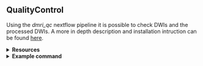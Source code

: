 
## QualityControl
Using the *dmri_qc* nextflow pipeline it is possible to check DWIs and the processed DWIs. A more in depth description and installation intruction can be found [here](https://scil-documentation.readthedocs.io/en/latest/our_tools/other_pipelines.html). 

<details><summary><b>Resources</b></summary>
  
  * [Github repository for python](https://github.com/scilus/dmriqcpy)
  * [Github repository for nextflow](https://github.com/scilus/dmriqc_flow)
</details>


<details><summary><b>Example command</b></summary>

`nextflow run dmriqc-flow-0.1.2/main.nf -profile -profile tractoflow_qc_all --input <TRACTOFLOW_RESULTS_FOLDER> \
    -with-singularity  <PATH_TO_scilus_img> -resume --raw_dwi_nb_threads 10`
</details>

